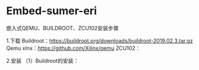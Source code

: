 # Embed-sumer-eri
嵌入式QEMU、BUILDROOT、ZCU102安装步骤

1.下载
Buildroot：https://buildroot.org/downloads/buildroot-2019.02.3.tar.gz
Qemu xlnx：https://github.com/Xilinx/qemu
ZCU102：

2.安装
（1）Buildroot的安装：

